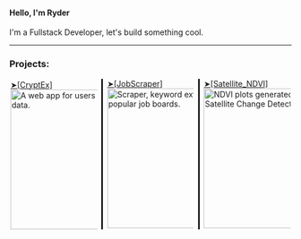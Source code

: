 <main>
 <h4>Hello, I'm Ryder </h4>
 <p>I'm a Fullstack Developer, let's build something cool.</p>
 <hr>
 <h3>Projects:</h3>
<div style="column-count:3;column-rule: solid;">
 
<div style="margin:2px;">
  <a href="https://rydev.io/cryptex-project/index.html">➤[CryptEx]</a>
 <br>
<img style="width:399px;height:250px;" alt="A web app for users to view live cryptocurrency market data." src="https://user-images.githubusercontent.com/107228115/235328598-98b6083a-6b72-41c1-ae57-f457f83edb2a.gif"/>
</div>
<div style="margin:2px;">
   <a href="https://github.com/RydCri/JobScraper">➤[JobScraper]</a>
 <br>
<img style="width:399px;height:250px;" alt=" Scraper, keyword extractor and NER analyzer app for popular job boards." src="https://github.com/user-attachments/assets/57df92a6-ef31-41f2-b8e6-5db17669f40d" />
</div>
<div style="margin:2px;">
   <a href="https://github.com/RydCri/Satellite_NDVI">➤[Satellite_NDVI]</a>
 <br>
<img style="width:399px;height:250px;" alt="NDVI plots generated with images from the Onera Satellite Change Detection dataset." src="https://github.com/user-attachments/assets/7811a575-64a5-46fb-96a3-1a06451cbb4d" />
</div>
</div>
</main>
